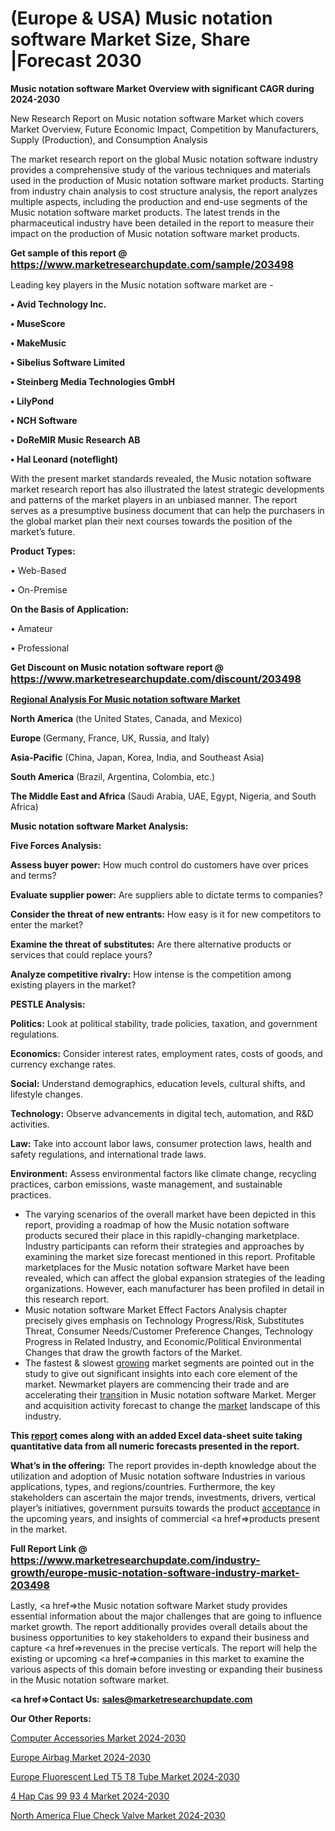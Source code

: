 # (Europe & USA) Music notation software Market Size, Share |Forecast 2030

<strong>Music notation software Market Overview with significant CAGR during 2024-2030</strong>

New Research Report on Music notation software Market which covers Market Overview, Future Economic Impact, Competition by Manufacturers, Supply (Production), and Consumption Analysis

The market research report on the global Music notation software industry provides a comprehensive study of the various techniques and materials used in the production of Music notation software market products. Starting from industry chain analysis to cost structure analysis, the report analyzes multiple aspects, including the production and end-use segments of the Music notation software market products. The latest trends in the pharmaceutical industry have been detailed in the report to measure their impact on the production of Music notation software market products.

<strong>Get sample of this report @ <a href=https://www.marketresearchupdate.com/sample/203498><font size=3 color=#0000ff>https://www.marketresearchupdate.com/sample/203498</font></a></strong>

Leading key players in the Music notation software market are -

<strong>• Avid Technology Inc.

• MuseScore

• MakeMusic

• Sibelius Software Limited

• Steinberg Media Technologies GmbH

• LilyPond

• NCH Software

• DoReMIR Music Research AB

• Hal Leonard (noteflight)</strong>

With the present market standards revealed, the Music notation software market research report has also illustrated the latest strategic developments and patterns of the market players in an unbiased manner. The report serves as a presumptive business document that can help the purchasers in the global market plan their next courses towards the position of the market’s future.

<strong>Product Types:</strong>

• Web-Based

• On-Premise

<strong>On the Basis of Application:</strong>

• Amateur

• Professional

<strong>Get Discount on Music notation software report @ <a href=https://www.marketresearchupdate.com/discount/203498><font size=3 color=#0000ff>https://www.marketresearchupdate.com/discount/203498</font></a></strong>

<strong><u><b>Regional Analysis For Music notation software Market</b></u></strong>

<strong><b>North America</b></strong> (the United States, Canada, and Mexico)

<strong><b>Europe </b></strong>(Germany, France, UK, Russia, and Italy)

<strong><b>Asia-Pacific</b></strong> (China, Japan, Korea, India, and Southeast Asia)

<strong><b>South America</b></strong> (Brazil, Argentina, Colombia, etc.)

<strong><b>The Middle East and Africa</b></strong> (Saudi Arabia, UAE, Egypt, Nigeria, and South Africa)

<strong>Music notation software Market Analysis:</strong>

<strong>Five Forces Analysis:</strong>

<strong>Assess buyer power:</strong> How much control do customers have over prices and terms?

<strong>Evaluate supplier power:</strong> Are suppliers able to dictate terms to companies?

<strong>Consider the threat of new entrants:</strong> How easy is it for new competitors to enter the market?

<strong>Examine the threat of substitutes:</strong> Are there alternative products or services that could replace yours?

<strong>Analyze competitive rivalry:</strong> How intense is the competition among existing players in the market?

<strong>PESTLE Analysis:</strong>

<strong>Politics:</strong> Look at political stability, trade policies, taxation, and government regulations.

<strong>Economics:</strong> Consider interest rates, employment rates, costs of goods, and currency exchange rates.

<strong>Social:</strong> Understand demographics, education levels, cultural shifts, and lifestyle changes.

<strong>Technology:</strong> Observe advancements in digital tech, automation, and R&D activities.

<strong>Law:</strong> Take into account labor laws, consumer protection laws, health and safety regulations, and international trade laws.

<strong>Environment:</strong> Assess environmental factors like climate change, recycling practices, carbon emissions, waste management, and sustainable practices.

<ul>
  <li>The varying scenarios of the overall market have been depicted in this report, providing a roadmap of how the Music notation software products secured their place in this rapidly-changing marketplace. Industry participants can reform their strategies and approaches by examining the market size forecast mentioned in this report. Profitable marketplaces for the Music notation software Market have been revealed, which can affect the global expansion strategies of the leading organizations. However, each manufacturer has been profiled in detail in this research report.</li>
  <li>Music notation software Market Effect Factors Analysis chapter precisely gives emphasis on Technology Progress/Risk, Substitutes Threat, Consumer Needs/Customer Preference Changes, Technology Progress in Related Industry, and Economic/Political Environmental Changes that draw the growth factors of the Market.</li>
  <li>The fastest &amp; slowest <a href=ASDF991299>growing</a> market segments are pointed out in the study to give out significant insights into each core element of the market. Newmarket players are commencing their trade and are accelerating their <a href=>trans</a>ition in Music notation software Market. Merger and acquisition activity forecast to change the <a href=>market</a> landscape of this industry.</li>
</ul>
<strong>This <a href=>report</a> comes along with an added Excel data-sheet suite taking quantitative data from all numeric forecasts presented in the report.</strong>

<strong>What’s in the offering:</strong> The report provides in-depth knowledge about the utilization and adoption of Music notation software Industries in various applications, types, and regions/countries. Furthermore, the key stakeholders can ascertain the major trends, investments, drivers, vertical player’s initiatives, government pursuits towards the product <a href=ASDF881288>acceptance</a> in the upcoming years, and insights of commercial <a href=>products</a> present in the market.

<strong>Full Report Link @ <a href=https://www.marketresearchupdate.com/industry-growth/europe-music-notation-software-industry-market-203498><font size=3 color=#0000ff>https://www.marketresearchupdate.com/industry-growth/europe-music-notation-software-industry-market-203498</font></a></strong>

Lastly, <a href=>the</a> Music notation software Market study provides essential information about the major challenges that are going to influence market growth. The report additionally provides overall details about the business opportunities to key stakeholders to expand their business and capture <a href=>revenues</a> in the precise verticals. The report will help the existing or upcoming <a href=>companies</a> in this market to examine the various aspects of this domain before investing or expanding their business in the Music notation software market.

<strong><a href=><strong>Contact Us:</strong></a></strong>
<strong>sales@marketresearchupdate.com</strong>

<strong>Our Other Reports:</strong>

<a href=https://www.linkedin.com/pulse/computer-accessories-market-pointing-capture>Computer Accessories Market 2024-2030</a>

<a href=https://www.linkedin.com/pulse/europe-airbag-market-size-technologies-segments-forecast>Europe Airbag Market 2024-2030</a>

<a href=https://www.linkedin.com/pulse/europe-fluorescent-led-t5-t8-tube-market>Europe Fluorescent Led T5 T8 Tube Market 2024-2030</a>

<a href=https://www.linkedin.com/pulse/4-hap-cas-99-93-4-market-hitting-new-heights-ukbef/>4 Hap Cas 99 93 4 Market 2024-2030</a>

<a href=https://www.linkedin.com/pulse/north-america-flue-check-valve-market-statistics-5fzaf/>North America Flue Check Valve Market 2024-2030</a>

